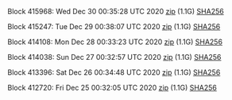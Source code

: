 Block 415968: Wed Dec 30 00:35:28 UTC 2020 [zip](https://dash-bootstrap.ams3.digitaloceanspaces.com/testnet/2020-12-30/bootstrap.dat.zip) (1.1G) [SHA256](https://dash-bootstrap.ams3.digitaloceanspaces.com/testnet/2020-12-30/sha256.txt)

Block 415247: Tue Dec 29 00:38:07 UTC 2020 [zip](https://dash-bootstrap.ams3.digitaloceanspaces.com/testnet/2020-12-29/bootstrap.dat.zip) (1.1G) [SHA256](https://dash-bootstrap.ams3.digitaloceanspaces.com/testnet/2020-12-29/sha256.txt)

Block 414108: Mon Dec 28 00:33:23 UTC 2020 [zip](https://dash-bootstrap.ams3.digitaloceanspaces.com/testnet/2020-12-28/bootstrap.dat.zip) (1.1G) [SHA256](https://dash-bootstrap.ams3.digitaloceanspaces.com/testnet/2020-12-28/sha256.txt)

Block 414038: Sun Dec 27 00:32:57 UTC 2020 [zip](https://dash-bootstrap.ams3.digitaloceanspaces.com/testnet/2020-12-27/bootstrap.dat.zip) (1.1G) [SHA256](https://dash-bootstrap.ams3.digitaloceanspaces.com/testnet/2020-12-27/sha256.txt)

Block 413396: Sat Dec 26 00:34:48 UTC 2020 [zip](https://dash-bootstrap.ams3.digitaloceanspaces.com/testnet/2020-12-26/bootstrap.dat.zip) (1.1G) [SHA256](https://dash-bootstrap.ams3.digitaloceanspaces.com/testnet/2020-12-26/sha256.txt)

Block 412720: Fri Dec 25 00:32:05 UTC 2020 [zip](https://dash-bootstrap.ams3.digitaloceanspaces.com/testnet/2020-12-25/bootstrap.dat.zip) (1.1G) [SHA256](https://dash-bootstrap.ams3.digitaloceanspaces.com/testnet/2020-12-25/sha256.txt)
